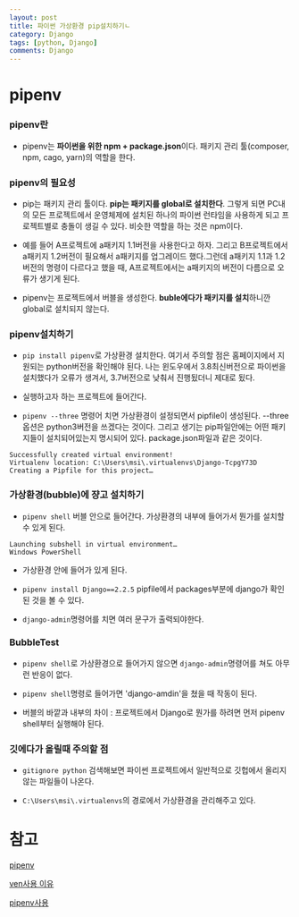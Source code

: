 ```yaml
---
layout: post
title: 파이썬 가상환경 pip설치하기ㄴ
category: Django
tags: [python, Django]
comments: Django
---
```


# pipenv

### pipenv란

- pipenv는 **파이썬을 위한 npm + package.json**이다. 패키지 관리 툴(composer, npm, cago, yarn)의 역할을 한다.

### pipenv의 필요성

- pip는 패키지 관리 툴이다. **pip는 패키지를 global로 설치한다**. 그렇게 되면 PC내의 모든 프로젝트에서 운영체제에 설치된 하나의 파이썬 런타임을 사용하게 되고 프로젝트별로 충돌이 생길 수 있다. 비슷한 역할을 하는 것은 npm이다.

- 예를 들어 A프로젝트에 a패키지 1.1버전을 사용한다고 하자. 그리고 B프로젝트에서 a패키지 1.2버전이 필요해서 a패키지를 업그레이드 했다.그런데 a패키지 1.1과 1.2버전의 명령이 다르다고 했을 때, A프로젝트에서는 a패키지의 버전이 다름으로 오류가 생기게 된다.

- pipenv는 프로젝트에서 버블을 생성한다. **buble에다가 패키지를 설치**하니깐 global로 설치되지 않는다.

### pipenv설치하기

- `pip install pipenv`로 가상환경 설치한다. 여기서 주의할 점은 홈페이지에서 지원되는 python버전을 확인해야 된다. 나는 윈도우에서 3.8최신버전으로 파이썬을 설치했다가 오류가 생겨서, 3.7버전으로 낮춰서 진행됬더니 제대로 됬다.

- 실행하고자 하는 프로젝트에 들어간다.

- `pipenv --three` 명령어 치면 가상환경이 설정되면서 pipfile이 생성된다. --three옵션은 python3버전을 쓰겠다는 것이다. 그리고 생기는 pip파일안에는 어떤 패키지들이 설치되어있는지 명시되어 있다. package.json파일과 같은 것이다.

```
Successfully created virtual environment!
Virtualenv location: C:\Users\msi\.virtualenvs\Django-TcpgY73D
Creating a Pipfile for this project…
```

### 가상환경(bubble)에 쟝고 설치하기

- `pipenv shell` 버블 안으로 들어간다. 가상환경의 내부에 들어가서 뭔가를 설치할 수 있게 된다.

```
Launching subshell in virtual environment…
Windows PowerShell
```

- 가상환경 안에 들어가 있게 된다.

- `pipenv install Django==2.2.5` pipfile에서 packages부분에 django가 확인된 것을 볼 수 있다.

- `django-admin`명령어를 치면 여러 문구가 출력되야한다.

### BubbleTest

- `pipenv shell`로 가상환경으로 들어가지 않으면 `django-admin`명령어를 쳐도 아무런 반응이 없다.

- `pipenv shell`명령로 들어가면 'django-amdin'을 쳤을 때 작동이 된다.

- 버블의 바깥과 내부의 차이 : 프로젝트에서 Django로 뭔가를 하려면 먼저 pipenv shell부터 실행해야 된다.

### 깃에다가 올릴때 주의할 점

- `gitignore python` 검색해보면 파이썬 프로젝트에서 일반적으로 깃헙에서 올리지 않는 파일들이 나온다.

- `C:\Users\msi\.virtualenvs`의 경로에서 가상환경을 관리해주고 있다.

# 참고

[pipenv](https://docs.pipenv.org/)

[ven사용 이유](https://www.daleseo.com/python-venv/)

[pipenv사용](https://medium.com/@erish/python-pipenv-%EB%9E%80-%EB%AC%B4%EC%97%87%EC%9D%B8%EA%B0%80-961b00d4f42f)